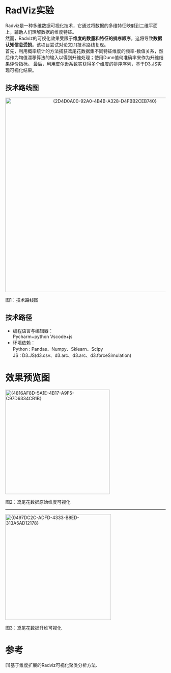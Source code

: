 # RadViz实验
Radviz是一种多维数据可视化技术，它通过将数据的多维特征映射到二维平面上，辅助人们理解数据的维度特征。  
然而，Radviz的可视化效果受限于**维度的数量和特征的排序顺序**，这将导致**数据认知信息受损**。该项目尝试对论文[1]技术路线复现。  
首先，利用概率统计的方法捕获鸢尾花数据集不同特征维度的频率-数值关系，然后作为均值漂移算法的输入以得到升维处理；使用Dunn值何准确率来作为升维结果评价指标。
最后，利用皮尔逊系数实获得多个维度的排序序列，基于D3.JS实现可视化结果。
## 技术路线图
<center><img width="610" alt="{2D4D0A00-92A0-4B4B-A328-D4FBB2CEB740}" src="https://github.com/user-attachments/assets/ee0d94d9-7a24-4748-a8da-b3863938cd6c"></center>

图1：技术路线图  

## 技术路径  
- 编程语言与编辑器：  
Pycharm+python 
Vscode+js 
- 环境依赖：  
  Python : Pandas、Numpy、Sklearn、Scipy  
  JS : D3.JS(d3.csv、d3.arc、d3.arc、d3.forceSimulation)

# 效果预览图
<img width="328" alt="{4816AF8D-5A1E-4B17-A9F5-C97D6334CB1B}" src="https://github.com/user-attachments/assets/f5b12f28-f9a5-410d-b06f-85bc136b4420">  

图2：鸢尾花数据原始维度可视化  

---

<img width="332" alt="{0497DC2C-ADFD-4333-B8ED-313A5AD12178}" src="https://github.com/user-attachments/assets/d21ff6d0-8038-4153-a4a5-47b34adeaea1">  

图3：鸢尾花数据升维可视化  


# 参考
[1]基于维度扩展的Radviz可视化聚类分析方法.
